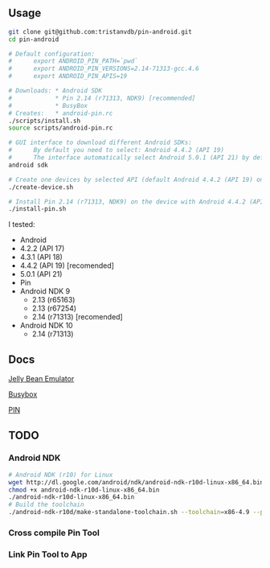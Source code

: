 
## Usage

```bash
git clone git@github.com:tristanvdb/pin-android.git
cd pin-android

# Default configuration:
#      export ANDROID_PIN_PATH=`pwd`
#      export ANDROID_PIN_VERSIONS=2.14-71313-gcc.4.6
#      export ANDROID_PIN_APIS=19

# Downloads: * Android SDK
#            * Pin 2.14 (r71313, NDK9) [recommended]
#            * BusyBox
# Creates:   * android-pin.rc
./scripts/install.sh
source scripts/android-pin.rc

# GUI interface to download different Android SDKs:
#      By default you need to select: Android 4.4.2 (API 19)
#      The interface automatically select Android 5.0.1 (API 21) by default you won't need it
android sdk

# Create one devices by selected API (default Android 4.4.2 (API 19) only)
./create-device.sh

# Install Pin 2.14 (r71313, NDK9) on the device with Android 4.4.2 (API 19)
./install-pin.sh
```

I tested:
 * Android
  * 4.2.2 (API 17)
  * 4.3.1 (API 18)
  * 4.4.2 (API 19) \[recomended\]
  * 5.0.1 (API 21)
 * Pin
  * Android NDK 9
    * 2.13 (r65163)
    * 2.13 (r67254)
    * 2.14 (r71313) \[recomended\]
  * Android NDK 10
    * 2.14 (r71313)

## Docs

[Jelly Bean Emulator](https://software.intel.com/en-us/android/articles/intel-atom-x86-image-for-android-4-2-jelly-bean-installation-instructions-recommended)

[Busybox](http://stackoverflow.com/questions/5336154/pushing-busybox-into-android-emulator)

[PIN](https://software.intel.com/sites/default/files/article/256671/pindroid-tutorial-01_1.pdf)

## TODO

### Android NDK

```bash
# Android NDK (r10) for Linux
wget http://dl.google.com/android/ndk/android-ndk-r10d-linux-x86_64.bin
chmod +x android-ndk-r10d-linux-x86_64.bin
./android-ndk-r10d-linux-x86_64.bin
# Build the toolchain
./android-ndk-r10d/make-standalone-toolchain.sh --toolchain=x86-4.9 --platform=android-9 --install-dir=`pwd`/toolchain
```

### Cross compile Pin Tool



### Link Pin Tool to App



